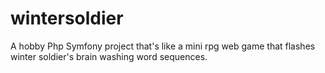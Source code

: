 # wintersoldier
A hobby Php Symfony project that's like a mini rpg web game that flashes winter soldier's brain washing word sequences.

